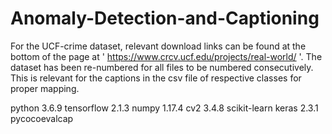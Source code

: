 # Anomaly-Detection-and-Captioning

For the UCF-crime dataset, relevant download links can be found at the bottom of the page at ' https://www.crcv.ucf.edu/projects/real-world/ '. The dataset has been re-numbered for all files to be numbered consecutively. This is relevant for the captions in the csv file of respective classes for proper mapping.

python 3.6.9
tensorflow 2.1.3
numpy 1.17.4
cv2 3.4.8
scikit-learn
keras 2.3.1
pycocoevalcap
